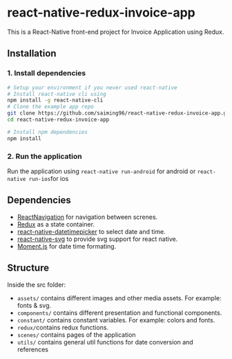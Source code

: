 # react-native-redux-invoice-app
This is a React-Native front-end project for Invoice Application using Redux.

## Installation
### 1. Install dependencies

 ```sh
# Setup your environment if you never used react-native
# Install react-native cli using 
npm install -g react-native-cli
# Clone the example app repo
git clone https://github.com/saiming96/react-native-redux-invoice-app.git
cd react-native-redux-invoice-app

# Install npm dependencies
npm install
```

### 2. Run the application
Run the application using `react-native run-android` for android or `react-native run-ios`for ios

## Dependencies
* [ReactNavigation](https://github.com/react-navigation/react-navigation) for navigation between screnes.
* [Redux](https://github.com/reduxjs/redux) as a state container.
* [react-native-datetimepicker](https://github.com/react-native-datetimepicker/datetimepicker) to select date and time.
* [react-native-svg](https://github.com/react-native-svg/react-native-svg) to provide svg support for react native.
* [Moment.js](https://momentjs.com/) for date time formating.


## Structure

  Inside the src folder:
* `assets/` contains different images and other media assets. For example: fonts & svg.
* `components/` contains different presentation and functional components.
* `constant/` contains constant variables. For example: colors and fonts.
* `redux/`contains redux functions.
* `scenes/` contains pages of the application
* `utils/` contains general util functions for date conversion and references
